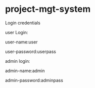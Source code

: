 # project-mgt-system
Login credentials

user Login:

user-name:user

user-password:userpass


admin login:

admin-name:admin

admin-password:adminpass
